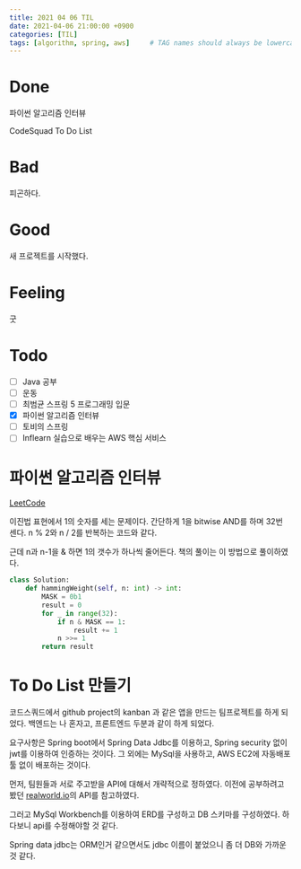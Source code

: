 ```yaml
---
title: 2021 04 06 TIL
date: 2021-04-06 21:00:00 +0900
categories: [TIL]
tags: [algorithm, spring, aws]     # TAG names should always be lowercase
---
```


# Done

파이썬 알고리즘 인터뷰

CodeSquad To Do List

# Bad

피곤하다.

# Good

새 프로젝트를 시작했다.

# Feeling

굿

# Todo

- [ ] Java 공부
- [ ] 운동
- [ ] 최범균 스프링 5 프로그래밍 입문
- [x] 파이썬 알고리즘 인터뷰
- [ ] 토비의 스프링
- [ ] Inflearn 실습으로 배우는 AWS 핵심 서비스

# 파이썬 알고리즘 인터뷰

[LeetCode](https://leetcode.com/problems/number-of-1-bits/)

이진법 표현에서 1의 숫자를 세는 문제이다. 간단하게 1을 bitwise AND를 하며 32번 센다. n % 2와 n / 2를 반복하는 코드와 같다.

근데 n과 n-1을 & 하면 1의 갯수가 하나씩 줄어든다. 책의 풀이는 이 방법으로 풀이하였다.

```python
class Solution:
    def hammingWeight(self, n: int) -> int:
        MASK = 0b1
        result = 0
        for _ in range(32):
            if n & MASK == 1:
                result += 1
            n >>= 1
        return result 

```

# To Do List 만들기

코드스쿼드에서 github project의 kanban 과 같은 앱을 만드는 팀프로젝트를 하게 되었다. 백엔드는 나 혼자고, 프론트엔드 두분과 같이 하게 되었다.

요구사항은 Spring boot에서 Spring Data Jdbc를 이용하고, Spring security 없이 jwt를 이용하여 인증하는 것이다. 그 외에는 MySql을 사용하고, AWS EC2에 자동배포툴 없이 배포하는 것이다.

먼저, 팀원들과 서로 주고받을 API에 대해서 개략적으로 정하였다. 이전에 공부하려고 봤던 [realworld.io](realworld.io)의 API를 참고하였다.

그러고 MySql Workbench를 이용하여 ERD를 구성하고 DB 스키마를 구성하였다. 하다보니 api를 수정해야할 것 같다.

Spring data jdbc는 ORM인거 같으면서도 jdbc 이름이 붙었으니 좀 더 DB와 가까운 것 같다.
